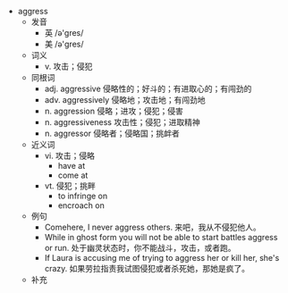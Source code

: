 - aggress
  - 发音
    - 英 /ə'gres/
    - 美 /ə'ɡres/
  - 词义
    - v. 攻击；侵犯
  - 同根词
    - adj. aggressive 侵略性的；好斗的；有进取心的；有闯劲的
    - adv. aggressively 侵略地；攻击地；有闯劲地
    - n. aggression 侵略；进攻；侵犯；侵害
    - n. aggressiveness 攻击性；侵犯；进取精神
    - n. aggressor 侵略者；侵略国；挑衅者
  - 近义词
    - vi. 攻击；侵略
      - have at
      - come at
    - vt. 侵犯；挑畔
      - to infringe on
      - encroach on
  - 例句
    - Comehere, I never aggress others. 来吧，我从不侵犯他人。
    - While in ghost form you will not be able to start battles aggress or run. 处于幽灵状态时，你不能战斗，攻击，或者跑。
    - If Laura is accusing me of trying to aggress her or kill her, she's crazy. 如果劳拉指责我试图侵犯或者杀死她，那她是疯了。
  - 补充